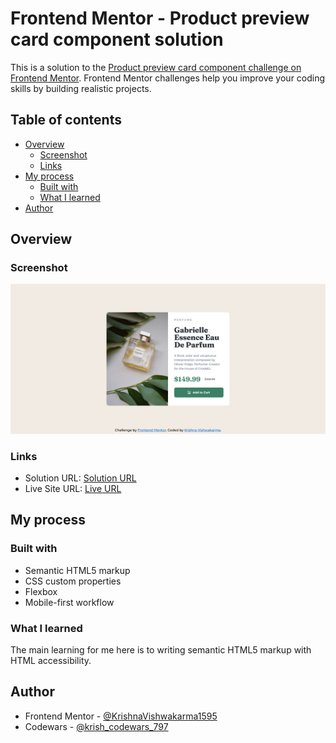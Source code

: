 # Frontend Mentor - Product preview card component solution

This is a solution to the [Product preview card component challenge on Frontend Mentor](https://www.frontendmentor.io/challenges/product-preview-card-component-GO7UmttRfa/hub). Frontend Mentor challenges help you improve your coding skills by building realistic projects. 

## Table of contents

- [Overview](#overview)
  - [Screenshot](#screenshot)
  - [Links](#links)
- [My process](#my-process)
  - [Built with](#built-with)
  - [What I learned](#what-i-learned)  
- [Author](#author)

## Overview

### Screenshot

![](./screenshot.png)

### Links

- Solution URL: [Solution URL](https://github.com/KrishnaVishwakarma1595/product-preview-card)
- Live Site URL: [Live URL](https://krishnavishwakarma1595.github.io/product-preview-card/)

## My process

### Built with

- Semantic HTML5 markup
- CSS custom properties
- Flexbox
- Mobile-first workflow

### What I learned

The main learning for me here is to writing semantic HTML5 markup with HTML accessibility.

## Author

- Frontend Mentor - [@KrishnaVishwakarma1595](https://www.frontendmentor.io/profile/KrishnaVishwakarma1595)
- Codewars - [@krish_codewars_797](https://www.codewars.com/users/krish_codewars_797)